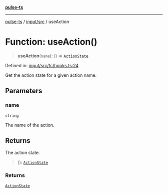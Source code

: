[**pulse-ts**](../../../README.md)

***

[pulse-ts](../../../README.md) / [input/src](../README.md) / useAction

# Function: useAction()

> **useAction**(`name`): () => [`ActionState`](../type-aliases/ActionState.md)

Defined in: [input/src/fc/hooks.ts:24](https://github.com/jlehett/pulse-ts/blob/95f7e0ab0aafbcd2aad691251c554317b3dfe19c/packages/input/src/fc/hooks.ts#L24)

Get the action state for a given action name.

## Parameters

### name

`string`

The name of the action.

## Returns

The action state.

> (): [`ActionState`](../type-aliases/ActionState.md)

### Returns

[`ActionState`](../type-aliases/ActionState.md)
